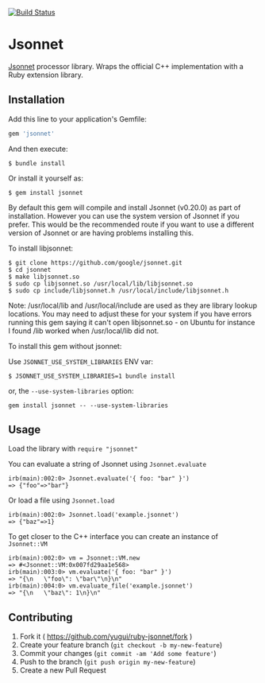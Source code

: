 [![Build Status](https://travis-ci.org/yugui/ruby-jsonnet.svg?branch=master)](https://travis-ci.org/yugui/ruby-jsonnet)

# Jsonnet

[Jsonnet][] processor library.  Wraps the official C++ implementation with a Ruby extension library.

## Installation

Add this line to your application's Gemfile:

```ruby
gem 'jsonnet'
```

And then execute:

```shell
$ bundle install
```

Or install it yourself as:

```shell
$ gem install jsonnet
```

By default this gem will compile and install Jsonnet (v0.20.0) as part of
installation. However you can use the system version of Jsonnet if you prefer.
This would be the recommended route if you want to use a different version
of Jsonnet or are having problems installing this.

To install libjsonnet:

```shell
$ git clone https://github.com/google/jsonnet.git
$ cd jsonnet
$ make libjsonnet.so
$ sudo cp libjsonnet.so /usr/local/lib/libjsonnet.so
$ sudo cp include/libjsonnet.h /usr/local/include/libjsonnet.h
```

Note: /usr/local/lib and /usr/local/include are used as they are library lookup
locations. You may need to adjust these for your system if you have errors
running this gem saying it can't open libjsonnet.so - on Ubuntu for instance
I found /lib worked when /usr/local/lib did not.

To install this gem without jsonnet:

Use `JSONNET_USE_SYSTEM_LIBRARIES` ENV var:

```shell
$ JSONNET_USE_SYSTEM_LIBRARIES=1 bundle install
```

or, the `--use-system-libraries` option:


```shell
gem install jsonnet -- --use-system-libraries
```

## Usage

Load the library with `require "jsonnet"`

You can evaluate a string of Jsonnet using `Jsonnet.evaluate`

```
irb(main):002:0> Jsonnet.evaluate('{ foo: "bar" }')
=> {"foo"=>"bar"}
```
Or load a file using `Jsonnet.load`

```
irb(main):002:0> Jsonnet.load('example.jsonnet')
=> {"baz"=>1}
```

To get closer to the C++ interface you can create an instance of `Jsonnet::VM`

```
irb(main):002:0> vm = Jsonnet::VM.new
=> #<Jsonnet::VM:0x007fd29aa1e568>
irb(main):003:0> vm.evaluate('{ foo: "bar" }')
=> "{\n   \"foo\": \"bar\"\n}\n"
irb(main):004:0> vm.evaluate_file('example.jsonnet')
=> "{\n   \"baz\": 1\n}\n"
```

## Contributing

1. Fork it ( https://github.com/yugui/ruby-jsonnet/fork )
2. Create your feature branch (`git checkout -b my-new-feature`)
3. Commit your changes (`git commit -am 'Add some feature'`)
4. Push to the branch (`git push origin my-new-feature`)
5. Create a new Pull Request

[Jsonnet]: https://github.com/google/jsonnet

